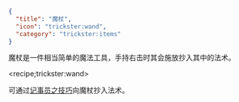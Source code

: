 ```json
{
  "title": "魔杖",
  "icon": "trickster:wand",
  "category": "trickster:items"
}
```

魔杖是一件相当简单的魔法工具，手持右击时其会施放抄入其中的法术。

<recipe;trickster:wand>

可通过[记事员之技巧](^trickster:tricks/basic#4)向魔杖抄入法术。
